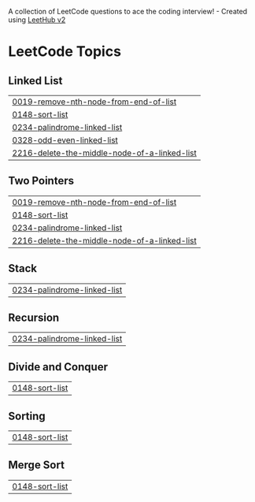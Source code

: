 A collection of LeetCode questions to ace the coding interview! - Created using [LeetHub v2](https://github.com/arunbhardwaj/LeetHub-2.0)
<!---LeetCode Topics Start-->
# LeetCode Topics
## Linked List
|  |
| ------- |
| [0019-remove-nth-node-from-end-of-list](https://github.com/Rupak-18/DSA-LinkedList/tree/master/0019-remove-nth-node-from-end-of-list) |
| [0148-sort-list](https://github.com/Rupak-18/DSA-LinkedList/tree/master/0148-sort-list) |
| [0234-palindrome-linked-list](https://github.com/Rupak-18/DSA-LinkedList/tree/master/0234-palindrome-linked-list) |
| [0328-odd-even-linked-list](https://github.com/Rupak-18/DSA-LinkedList/tree/master/0328-odd-even-linked-list) |
| [2216-delete-the-middle-node-of-a-linked-list](https://github.com/Rupak-18/DSA-LinkedList/tree/master/2216-delete-the-middle-node-of-a-linked-list) |
## Two Pointers
|  |
| ------- |
| [0019-remove-nth-node-from-end-of-list](https://github.com/Rupak-18/DSA-LinkedList/tree/master/0019-remove-nth-node-from-end-of-list) |
| [0148-sort-list](https://github.com/Rupak-18/DSA-LinkedList/tree/master/0148-sort-list) |
| [0234-palindrome-linked-list](https://github.com/Rupak-18/DSA-LinkedList/tree/master/0234-palindrome-linked-list) |
| [2216-delete-the-middle-node-of-a-linked-list](https://github.com/Rupak-18/DSA-LinkedList/tree/master/2216-delete-the-middle-node-of-a-linked-list) |
## Stack
|  |
| ------- |
| [0234-palindrome-linked-list](https://github.com/Rupak-18/DSA-LinkedList/tree/master/0234-palindrome-linked-list) |
## Recursion
|  |
| ------- |
| [0234-palindrome-linked-list](https://github.com/Rupak-18/DSA-LinkedList/tree/master/0234-palindrome-linked-list) |
## Divide and Conquer
|  |
| ------- |
| [0148-sort-list](https://github.com/Rupak-18/DSA-LinkedList/tree/master/0148-sort-list) |
## Sorting
|  |
| ------- |
| [0148-sort-list](https://github.com/Rupak-18/DSA-LinkedList/tree/master/0148-sort-list) |
## Merge Sort
|  |
| ------- |
| [0148-sort-list](https://github.com/Rupak-18/DSA-LinkedList/tree/master/0148-sort-list) |
<!---LeetCode Topics End-->